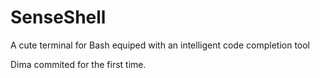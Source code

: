 # SenseShell
A cute terminal for Bash equiped with an  intelligent code completion tool


Dima commited for the first time.